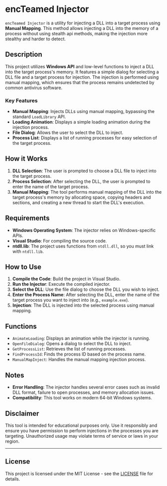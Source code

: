 # encTeamed Injector

`encTeamed Injector` is a utility for injecting a DLL into a target process using **Manual Mapping**. This method allows injecting a DLL into the memory of a process without using stealth api methods, making the injection more stealthy and harder to detect.

## Description

This project utilizes **Windows API** and low-level functions to inject a DLL into the target process's memory. It features a simple dialog for selecting a DLL file and a target process for injection. The injection is performed using manual mapping, which ensures that the process remains undetected by common antivirus software.

### Key Features
- **Manual Mapping**: Injects DLLs using manual mapping, bypassing the standard `LoadLibrary` API.
- **Loading Animation**: Displays a simple loading animation during the injection process.
- **File Dialog**: Allows the user to select the DLL to inject.
- **Process List**: Displays a list of running processes for easy selection of the target process.

## How it Works

1. **DLL Selection**: The user is prompted to choose a DLL file to inject into the target process.
2. **Process Selection**: After selecting the DLL, the user is prompted to enter the name of the target process.
3. **Manual Mapping**: The tool performs manual mapping of the DLL into the target process's memory by allocating space, copying headers and sections, and creating a new thread to start the DLL's execution.

## Requirements

- **Windows Operating System**: The injector relies on Windows-specific APIs.
- **Visual Studio**: For compiling the source code.
- **ntdll.lib**: The project uses functions from `ntdll.dll`, so you must link with `ntdll.lib`.

## How to Use

1. **Compile the Code**: Build the project in Visual Studio.
2. **Run the Injector**: Execute the compiled injector.
3. **Select the DLL**: Use the file dialog to choose the DLL you wish to inject.
4. **Enter the Process Name**: After selecting the DLL, enter the name of the target process you want to inject into (e.g., `example.exe`).
5. **Injection**: The DLL is injected into the selected process using manual mapping.

## Functions

- `AnimateLoading`: Displays an animation while the injector is running.
- `OpenFileDialog`: Opens a dialog to select the DLL to inject.
- `GetProcessList`: Retrieves the list of running processes.
- `FindProcessId`: Finds the process ID based on the process name.
- `ManualMapInject`: Handles the manual mapping injection process.

## Notes

- **Error Handling**: The injector handles several error cases such as invalid DLL format, failure to open processes, and memory allocation issues.
- **Compatibility**: This tool works on modern 64-bit Windows systems.

## Disclaimer

This tool is intended for educational purposes only. Use it responsibly and ensure you have permission to perform injections in the processes you are targeting. Unauthorized usage may violate terms of service or laws in your region.

---

## License

This project is licensed under the MIT License - see the [LICENSE](LICENSE) file for details.

